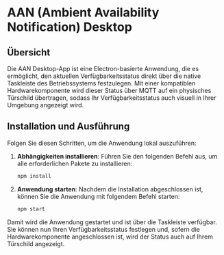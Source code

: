 # AAN (Ambient Availability Notification) Desktop

## Übersicht

Die AAN Desktop-App ist eine Electron-basierte Anwendung, die es ermöglicht, den aktuellen Verfügbarkeitsstatus direkt über die native Taskleiste des Betriebssystems festzulegen. Mit einer kompatiblen Hardwarekomponente wird dieser Status über MQTT auf ein physisches Türschild übertragen, sodass Ihr Verfügbarkeitsstatus auch visuell in Ihrer Umgebung angezeigt wird.

## Installation und Ausführung

Folgen Sie diesen Schritten, um die Anwendung lokal auszuführen:

1. **Abhängigkeiten installieren**: Führen Sie den folgenden Befehl aus, um alle erforderlichen Pakete zu installieren:
   ```bash
   npm install
   ```

2. **Anwendung starten**: Nachdem die Installation abgeschlossen ist, können Sie die Anwendung mit folgendem Befehl starten:
   ```bash
   npm start
   ```

Damit wird die Anwendung gestartet und ist über die Taskleiste verfügbar. Sie können nun Ihren Verfügbarkeitsstatus festlegen und, sofern die Hardwarekomponente angeschlossen ist, wird der Status auch auf Ihrem Türschild angezeigt.
